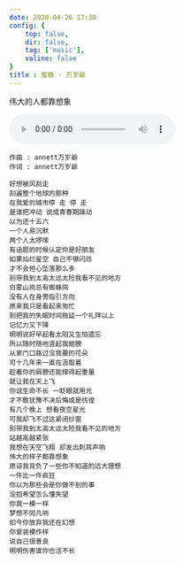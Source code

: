 ```yaml
---
date: 2020-04-26 17:30 
config: {
    top: false,
    dir: false,
    tag: ['music'],
    valine: false
}
title : 蜜蜂 - 万岁爺
---
```


伟大的人都靠想象

<audio controls="controls" playsinline="" webkit-playsinline="">
    <source src="http://music.163.com/song/media/outer/url?id=40249612.mp3" type="audio/mpeg">
</audio>

```
作曲 : annett万岁爺
作词 : annett万岁爺

好想被风刮走
刮遍整个地球的那种
在我爱的城市停 走 停 走
是谁把冲动 说成青春期躁动
以为还十五六
一个人易沉默
两个人太啰嗦
有话题的时候认定你是好朋友
如果灿烂星空 自己不够闪烁
才不会担心坠落那么多
别带我到太高太远太险我看不见的地方
白雾山岗总有蜘蛛网
没有人在身旁指引方向
原来我只是看起来匆忙
别把我的失眠时间拖延一个礼拜以上
记忆力又下降
明明说好早起看太阳又生怕遗忘
所以随时随地竖起我翅膀
从家门口路过没我要的花朵
可十几年来一直在汲取着
趁着你的肩膀还能撑得起重量
就让我在天上飞
你说生命不长 一眨眼就用光
才不敢犹豫不决后悔或是彷徨
有几个晚上 想看夜空星光
可我却飞不过这紧闭纱窗
别带我到太高太远太险我看不见的地方
站越高越紧张
我想在天空飞翔 却发出刺耳声响
伟大的样子都靠想象
原谅我背负了一些你不知道的远大理想
一件比一件疯狂
你以为那些会是你做不到的事
没抱希望怎么懂失望
你我一模一样
梦想不同凡响
如今你放弃我还在幻想
你爱装模作样
说自己很善良
明明伤害谁你也活不长
```

